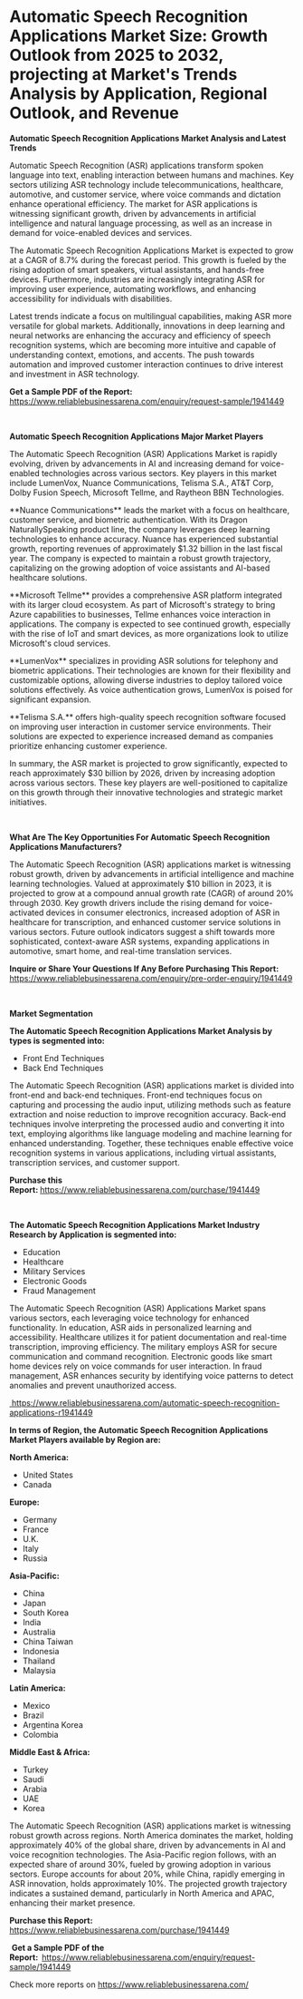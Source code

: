 <p><h1>Automatic Speech Recognition Applications Market Size: Growth Outlook from 2025 to 2032, projecting at Market's Trends Analysis by Application, Regional Outlook, and Revenue</h1></p><p><strong>Automatic Speech Recognition Applications Market Analysis and Latest Trends</strong></p>
<p><p>Automatic Speech Recognition (ASR) applications transform spoken language into text, enabling interaction between humans and machines. Key sectors utilizing ASR technology include telecommunications, healthcare, automotive, and customer service, where voice commands and dictation enhance operational efficiency. The market for ASR applications is witnessing significant growth, driven by advancements in artificial intelligence and natural language processing, as well as an increase in demand for voice-enabled devices and services.</p><p>The Automatic Speech Recognition Applications Market is expected to grow at a CAGR of 8.7% during the forecast period. This growth is fueled by the rising adoption of smart speakers, virtual assistants, and hands-free devices. Furthermore, industries are increasingly integrating ASR for improving user experience, automating workflows, and enhancing accessibility for individuals with disabilities. </p><p>Latest trends indicate a focus on multilingual capabilities, making ASR more versatile for global markets. Additionally, innovations in deep learning and neural networks are enhancing the accuracy and efficiency of speech recognition systems, which are becoming more intuitive and capable of understanding context, emotions, and accents. The push towards automation and improved customer interaction continues to drive interest and investment in ASR technology.</p></p>
<p><strong>Get a Sample PDF of the Report:&nbsp;</strong> <a href="https://www.reliablebusinessarena.com/enquiry/request-sample/1941449?utm_campaign=2217&utm_medium=2&utm_source=Github&utm_content=ia&utm_term=06042025&utm_id=automatic-speech-recognition-applications">https://www.reliablebusinessarena.com/enquiry/request-sample/1941449</a></p>
<p>&nbsp;</p>
<p><strong>Automatic Speech Recognition Applications Major Market Players</strong></p>
<p><p>The Automatic Speech Recognition (ASR) Applications Market is rapidly evolving, driven by advancements in AI and increasing demand for voice-enabled technologies across various sectors. Key players in this market include LumenVox, Nuance Communications, Telisma S.A., AT&T Corp, Dolby Fusion Speech, Microsoft Tellme, and Raytheon BBN Technologies.</p><p>**Nuance Communications** leads the market with a focus on healthcare, customer service, and biometric authentication. With its Dragon NaturallySpeaking product line, the company leverages deep learning technologies to enhance accuracy. Nuance has experienced substantial growth, reporting revenues of approximately $1.32 billion in the last fiscal year. The company is expected to maintain a robust growth trajectory, capitalizing on the growing adoption of voice assistants and AI-based healthcare solutions.</p><p>**Microsoft Tellme** provides a comprehensive ASR platform integrated with its larger cloud ecosystem. As part of Microsoft's strategy to bring Azure capabilities to businesses, Tellme enhances voice interaction in applications. The company is expected to see continued growth, especially with the rise of IoT and smart devices, as more organizations look to utilize Microsoft's cloud services.</p><p>**LumenVox** specializes in providing ASR solutions for telephony and biometric applications. Their technologies are known for their flexibility and customizable options, allowing diverse industries to deploy tailored voice solutions effectively. As voice authentication grows, LumenVox is poised for significant expansion.</p><p>**Telisma S.A.** offers high-quality speech recognition software focused on improving user interaction in customer service environments. Their solutions are expected to experience increased demand as companies prioritize enhancing customer experience.</p><p>In summary, the ASR market is projected to grow significantly, expected to reach approximately $30 billion by 2026, driven by increasing adoption across various sectors. These key players are well-positioned to capitalize on this growth through their innovative technologies and strategic market initiatives.</p></p>
<p>&nbsp;</p>
<p><strong>What Are The Key Opportunities For Automatic Speech Recognition Applications Manufacturers?</strong></p>
<p><p>The Automatic Speech Recognition (ASR) applications market is witnessing robust growth, driven by advancements in artificial intelligence and machine learning technologies. Valued at approximately $10 billion in 2023, it is projected to grow at a compound annual growth rate (CAGR) of around 20% through 2030. Key growth drivers include the rising demand for voice-activated devices in consumer electronics, increased adoption of ASR in healthcare for transcription, and enhanced customer service solutions in various sectors. Future outlook indicators suggest a shift towards more sophisticated, context-aware ASR systems, expanding applications in automotive, smart home, and real-time translation services.</p></p>
<p><strong>Inquire or Share Your Questions If Any Before Purchasing This Report:</strong> <a href="https://www.reliablebusinessarena.com/enquiry/pre-order-enquiry/1941449?utm_campaign=2217&utm_medium=2&utm_source=Github&utm_content=ia&utm_term=06042025&utm_id=automatic-speech-recognition-applications">https://www.reliablebusinessarena.com/enquiry/pre-order-enquiry/1941449</a></p>
<p>&nbsp;</p>
<p><strong>Market Segmentation</strong></p>
<p><strong>The Automatic Speech Recognition Applications Market Analysis by types is segmented into:</strong></p>
<p><ul><li>Front End Techniques</li><li>Back End Techniques</li></ul></p>
<p><p>The Automatic Speech Recognition (ASR) applications market is divided into front-end and back-end techniques. Front-end techniques focus on capturing and processing the audio input, utilizing methods such as feature extraction and noise reduction to improve recognition accuracy. Back-end techniques involve interpreting the processed audio and converting it into text, employing algorithms like language modeling and machine learning for enhanced understanding. Together, these techniques enable effective voice recognition systems in various applications, including virtual assistants, transcription services, and customer support.</p></p>
<p><strong>Purchase this Report:&nbsp;</strong><a href="https://www.reliablebusinessarena.com/purchase/1941449?utm_campaign=2217&utm_medium=2&utm_source=Github&utm_content=ia&utm_term=06042025&utm_id=automatic-speech-recognition-applications">https://www.reliablebusinessarena.com/purchase/1941449</a></p>
<p>&nbsp;</p>
<p><strong>The Automatic Speech Recognition Applications Market Industry Research by Application is segmented into:</strong></p>
<p><ul><li>Education</li><li>Healthcare</li><li>Military Services</li><li>Electronic Goods</li><li>Fraud Management</li></ul></p>
<p><p>The Automatic Speech Recognition (ASR) Applications Market spans various sectors, each leveraging voice technology for enhanced functionality. In education, ASR aids in personalized learning and accessibility. Healthcare utilizes it for patient documentation and real-time transcription, improving efficiency. The military employs ASR for secure communication and command recognition. Electronic goods like smart home devices rely on voice commands for user interaction. In fraud management, ASR enhances security by identifying voice patterns to detect anomalies and prevent unauthorized access.</p></p>
<p><a href="https://www.reliablebusinessarena.com/automatic-speech-recognition-applications-r1941449?utm_campaign=2217&utm_medium=2&utm_source=Github&utm_content=ia&utm_term=06042025&utm_id=automatic-speech-recognition-applications">&nbsp;https://www.reliablebusinessarena.com/automatic-speech-recognition-applications-r1941449</a></p>
<p><strong>In terms of Region, the Automatic Speech Recognition Applications Market Players available by Region are:</strong></p>
<p>
    <p> <strong> North America: </strong>
        <ul>
            <li>United States</li>
            <li>Canada</li>
        </ul>
        </p> 
    <p> <strong> Europe: </strong>
        <ul>
            <li>Germany</li>
            <li>France</li>
            <li>U.K.</li>
            <li>Italy</li>
            <li>Russia</li>
        </ul>
        </p> 
    <p> <strong> Asia-Pacific: </strong>
        <ul>
            <li>China</li>
            <li>Japan</li>
            <li>South Korea</li>
            <li>India</li>
            <li>Australia</li>
            <li>China Taiwan</li>
            <li>Indonesia</li>
            <li>Thailand</li>
            <li>Malaysia</li>
        </ul>
        </p> 
    <p> <strong> Latin America: </strong>
        <ul>
            <li>Mexico</li>
            <li>Brazil</li>
            <li>Argentina Korea</li>
            <li>Colombia</li>
        </ul>
        </p> 
    <p> <strong> Middle East & Africa: </strong>
        <ul>
            <li>Turkey</li>
            <li>Saudi</li>
            <li>Arabia</li>
            <li>UAE</li>
            <li>Korea</li>
        </ul>
    </p>
    </p>
<p><p>The Automatic Speech Recognition (ASR) applications market is witnessing robust growth across regions. North America dominates the market, holding approximately 40% of the global share, driven by advancements in AI and voice recognition technologies. The Asia-Pacific region follows, with an expected share of around 30%, fueled by growing adoption in various sectors. Europe accounts for about 20%, while China, rapidly emerging in ASR innovation, holds approximately 10%. The projected growth trajectory indicates a sustained demand, particularly in North America and APAC, enhancing their market presence.</p></p>
<p><strong>Purchase this Report: </strong><a href="https://www.reliablebusinessarena.com/purchase/1941449?utm_campaign=2217&utm_medium=2&utm_source=Github&utm_content=ia&utm_term=06042025&utm_id=automatic-speech-recognition-applications">https://www.reliablebusinessarena.com/purchase/1941449</a></p>
<p>&nbsp;<strong>Get a Sample PDF of the Report:&nbsp;&nbsp;</strong><a href="https://www.reliablebusinessarena.com/enquiry/request-sample/1941449?utm_campaign=2217&utm_medium=2&utm_source=Github&utm_content=ia&utm_term=06042025&utm_id=automatic-speech-recognition-applications">https://www.reliablebusinessarena.com/enquiry/request-sample/1941449</a></p>
<p><strong></strong></p>
<p>Check more reports on <a href="https://www.reliablebusinessarena.com/?utm_campaign=2217&utm_medium=2&utm_source=Github&utm_content=ia&utm_term=06042025&utm_id=automatic-speech-recognition-applications">https://www.reliablebusinessarena.com/</a></p>